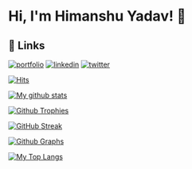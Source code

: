 
# Hi, I'm Himanshu Yadav! 👋
## 🔗 Links
[![portfolio](https://img.shields.io/badge/my_portfolio-000?style=for-the-badge&logo=ko-fi&logoColor=white)](https://imsarkar.github.io/)
[![linkedin](https://img.shields.io/badge/linkedin-0A66C2?style=for-the-badge&logo=linkedin&logoColor=white)](https://www.linkedin.com/in/hraj0105/)
[![twitter](https://img.shields.io/badge/twitter-1DA1F2?style=for-the-badge&logo=twitter&logoColor=white)](https://twitter.com/imysarkaar)


[![Hits](https://hits.seeyoufarm.com/api/count/incr/badge.svg?url=https%3A%2F%2Fgithub.com%2Fimsarkar&count_bg=%2379C83D&title_bg=%230084FF&icon=arduino.svg&icon_color=%2300FF20&title=Stalks&edge_flat=false)](https://hits.seeyoufarm.com)

[![My github stats](https://github-readme-stats.vercel.app/api?username=imsarkar&count_private=true&show_icons=true&theme=radical&include_all_commits=true&custom_title=ᦓꪖ᥅ᛕꪖꪖ᥅+Github+Stats)](https://github.com/imsarkar)

[![Github Trophies](https://github-profile-trophy.vercel.app/?username=imsarkar&theme=darkhub&no-bg=true&margin-w=15&margin-h=10&row=1&column=6&count_private=true)](https://github.com/ryo-ma/github-profile-trophy)

[![GitHub Streak](http://github-readme-streak-stats.herokuapp.com?user=imsarkar&theme=black-ice)](https://git.io/streak-stats)

[![Github Graphs](https://activity-graph.herokuapp.com/graph?username=imsarkar&bg_color=1F222E&color=F8D866&line=F85D7F&point=FFFFFF&hide_border=true)](https://github.com/imsarkar)

[![My Top Langs](https://github-readme-stats.vercel.app/api/top-langs/?username=imsarkar&layout=compact&theme=cobalt)](https://github.com/imsarkar)


<!---Here are some ideas to get you started:

- 🔭 I’m currently working on ...
- 🌱 I’m currently learning ...
- 👯 I’m looking to collaborate on ...
- 🤔 I’m looking for help with ...
- 💬 Ask me about ...
- 📫 How to reach me: ...
- 😄 Pronouns: ...
- ⚡ Fun fact: ...
-->
